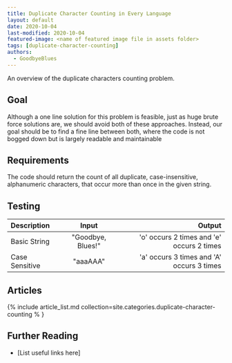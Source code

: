 ```yaml
---
title: Duplicate Character Counting in Every Language
layout: default
date: 2020-10-04
last-modified: 2020-10-04
featured-image: <name of featured image file in assets folder>
tags: [duplicate-character-counting]
authors:
  - GoodbyeBlues
---
```


An overview of the duplicate characters counting problem.

## Goal

Although a one line solution for this problem is feasible, just as huge brute force solutions are, we should avoid both of these approaches. Instead, our goal should be to find a fine line between both, where the code is not bogged down but is largely readable and maintainable

## Requirements

The code should return the count of all duplicate, case-insensitive, alphanumeric characters, that occur more than once in the given string. 

## Testing

|Description| Input              | Output                                    |
| :-------| :------------------: | ----------------------------------------: |
| Basic String   | "Goodbye, Blues!"  | 'o' occurs 2 times and 'e' occurs 2 times |
| Case Sensitive   | "aaaAAA"           | 'a' occurs 3 times and 'A' occurs 3 times |

## Articles

{% include article_list.md collection=site.categories.duplicate-character-counting % }

## Further Reading

- [List useful links here]
